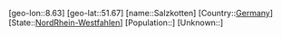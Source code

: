 ﻿---
location: [51.67,8.63]
type: City
tags:
- geo/City


SpocWebEntityId: 33900
isDeleted: false
confidential: public

---
[geo-lon::8.63]
[geo-lat::51.67]
[name::Salzkotten]
[Country::[Germany](geo/Continent/Europe/Germany.md)]
[State::[NordRhein-Westfahlen](NordRhein-Westfahlen)]
[Population::]
[Unknown::]

